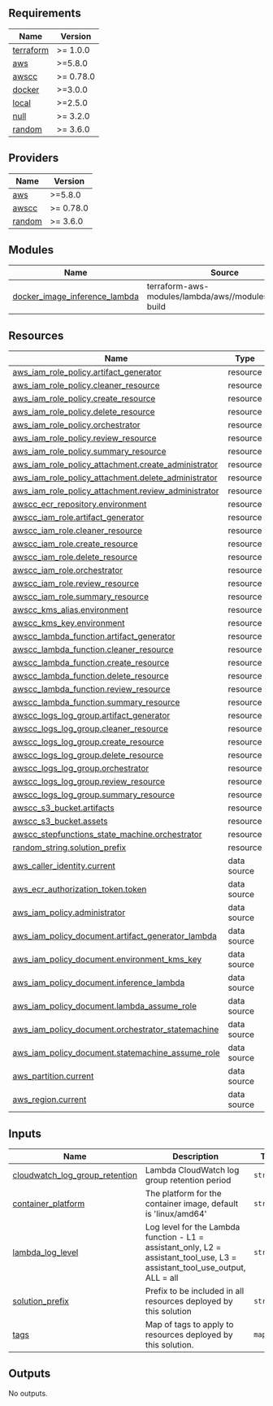 <!-- BEGIN_TF_DOCS -->
## Requirements

| Name | Version |
|------|---------|
| <a name="requirement_terraform"></a> [terraform](#requirement\_terraform) | >= 1.0.0 |
| <a name="requirement_aws"></a> [aws](#requirement\_aws) | >=5.8.0 |
| <a name="requirement_awscc"></a> [awscc](#requirement\_awscc) | >= 0.78.0 |
| <a name="requirement_docker"></a> [docker](#requirement\_docker) | >=3.0.0 |
| <a name="requirement_local"></a> [local](#requirement\_local) | >=2.5.0 |
| <a name="requirement_null"></a> [null](#requirement\_null) | >= 3.2.0 |
| <a name="requirement_random"></a> [random](#requirement\_random) | >= 3.6.0 |

## Providers

| Name | Version |
|------|---------|
| <a name="provider_aws"></a> [aws](#provider\_aws) | >=5.8.0 |
| <a name="provider_awscc"></a> [awscc](#provider\_awscc) | >= 0.78.0 |
| <a name="provider_random"></a> [random](#provider\_random) | >= 3.6.0 |

## Modules

| Name | Source | Version |
|------|--------|---------|
| <a name="module_docker_image_inference_lambda"></a> [docker\_image\_inference\_lambda](#module\_docker\_image\_inference\_lambda) | terraform-aws-modules/lambda/aws//modules/docker-build | 7.7.0 |

## Resources

| Name | Type |
|------|------|
| [aws_iam_role_policy.artifact_generator](https://registry.terraform.io/providers/hashicorp/aws/latest/docs/resources/iam_role_policy) | resource |
| [aws_iam_role_policy.cleaner_resource](https://registry.terraform.io/providers/hashicorp/aws/latest/docs/resources/iam_role_policy) | resource |
| [aws_iam_role_policy.create_resource](https://registry.terraform.io/providers/hashicorp/aws/latest/docs/resources/iam_role_policy) | resource |
| [aws_iam_role_policy.delete_resource](https://registry.terraform.io/providers/hashicorp/aws/latest/docs/resources/iam_role_policy) | resource |
| [aws_iam_role_policy.orchestrator](https://registry.terraform.io/providers/hashicorp/aws/latest/docs/resources/iam_role_policy) | resource |
| [aws_iam_role_policy.review_resource](https://registry.terraform.io/providers/hashicorp/aws/latest/docs/resources/iam_role_policy) | resource |
| [aws_iam_role_policy.summary_resource](https://registry.terraform.io/providers/hashicorp/aws/latest/docs/resources/iam_role_policy) | resource |
| [aws_iam_role_policy_attachment.create_administrator](https://registry.terraform.io/providers/hashicorp/aws/latest/docs/resources/iam_role_policy_attachment) | resource |
| [aws_iam_role_policy_attachment.delete_administrator](https://registry.terraform.io/providers/hashicorp/aws/latest/docs/resources/iam_role_policy_attachment) | resource |
| [aws_iam_role_policy_attachment.review_administrator](https://registry.terraform.io/providers/hashicorp/aws/latest/docs/resources/iam_role_policy_attachment) | resource |
| [awscc_ecr_repository.environment](https://registry.terraform.io/providers/hashicorp/awscc/latest/docs/resources/ecr_repository) | resource |
| [awscc_iam_role.artifact_generator](https://registry.terraform.io/providers/hashicorp/awscc/latest/docs/resources/iam_role) | resource |
| [awscc_iam_role.cleaner_resource](https://registry.terraform.io/providers/hashicorp/awscc/latest/docs/resources/iam_role) | resource |
| [awscc_iam_role.create_resource](https://registry.terraform.io/providers/hashicorp/awscc/latest/docs/resources/iam_role) | resource |
| [awscc_iam_role.delete_resource](https://registry.terraform.io/providers/hashicorp/awscc/latest/docs/resources/iam_role) | resource |
| [awscc_iam_role.orchestrator](https://registry.terraform.io/providers/hashicorp/awscc/latest/docs/resources/iam_role) | resource |
| [awscc_iam_role.review_resource](https://registry.terraform.io/providers/hashicorp/awscc/latest/docs/resources/iam_role) | resource |
| [awscc_iam_role.summary_resource](https://registry.terraform.io/providers/hashicorp/awscc/latest/docs/resources/iam_role) | resource |
| [awscc_kms_alias.environment](https://registry.terraform.io/providers/hashicorp/awscc/latest/docs/resources/kms_alias) | resource |
| [awscc_kms_key.environment](https://registry.terraform.io/providers/hashicorp/awscc/latest/docs/resources/kms_key) | resource |
| [awscc_lambda_function.artifact_generator](https://registry.terraform.io/providers/hashicorp/awscc/latest/docs/resources/lambda_function) | resource |
| [awscc_lambda_function.cleaner_resource](https://registry.terraform.io/providers/hashicorp/awscc/latest/docs/resources/lambda_function) | resource |
| [awscc_lambda_function.create_resource](https://registry.terraform.io/providers/hashicorp/awscc/latest/docs/resources/lambda_function) | resource |
| [awscc_lambda_function.delete_resource](https://registry.terraform.io/providers/hashicorp/awscc/latest/docs/resources/lambda_function) | resource |
| [awscc_lambda_function.review_resource](https://registry.terraform.io/providers/hashicorp/awscc/latest/docs/resources/lambda_function) | resource |
| [awscc_lambda_function.summary_resource](https://registry.terraform.io/providers/hashicorp/awscc/latest/docs/resources/lambda_function) | resource |
| [awscc_logs_log_group.artifact_generator](https://registry.terraform.io/providers/hashicorp/awscc/latest/docs/resources/logs_log_group) | resource |
| [awscc_logs_log_group.cleaner_resource](https://registry.terraform.io/providers/hashicorp/awscc/latest/docs/resources/logs_log_group) | resource |
| [awscc_logs_log_group.create_resource](https://registry.terraform.io/providers/hashicorp/awscc/latest/docs/resources/logs_log_group) | resource |
| [awscc_logs_log_group.delete_resource](https://registry.terraform.io/providers/hashicorp/awscc/latest/docs/resources/logs_log_group) | resource |
| [awscc_logs_log_group.orchestrator](https://registry.terraform.io/providers/hashicorp/awscc/latest/docs/resources/logs_log_group) | resource |
| [awscc_logs_log_group.review_resource](https://registry.terraform.io/providers/hashicorp/awscc/latest/docs/resources/logs_log_group) | resource |
| [awscc_logs_log_group.summary_resource](https://registry.terraform.io/providers/hashicorp/awscc/latest/docs/resources/logs_log_group) | resource |
| [awscc_s3_bucket.artifacts](https://registry.terraform.io/providers/hashicorp/awscc/latest/docs/resources/s3_bucket) | resource |
| [awscc_s3_bucket.assets](https://registry.terraform.io/providers/hashicorp/awscc/latest/docs/resources/s3_bucket) | resource |
| [awscc_stepfunctions_state_machine.orchestrator](https://registry.terraform.io/providers/hashicorp/awscc/latest/docs/resources/stepfunctions_state_machine) | resource |
| [random_string.solution_prefix](https://registry.terraform.io/providers/hashicorp/random/latest/docs/resources/string) | resource |
| [aws_caller_identity.current](https://registry.terraform.io/providers/hashicorp/aws/latest/docs/data-sources/caller_identity) | data source |
| [aws_ecr_authorization_token.token](https://registry.terraform.io/providers/hashicorp/aws/latest/docs/data-sources/ecr_authorization_token) | data source |
| [aws_iam_policy.administrator](https://registry.terraform.io/providers/hashicorp/aws/latest/docs/data-sources/iam_policy) | data source |
| [aws_iam_policy_document.artifact_generator_lambda](https://registry.terraform.io/providers/hashicorp/aws/latest/docs/data-sources/iam_policy_document) | data source |
| [aws_iam_policy_document.environment_kms_key](https://registry.terraform.io/providers/hashicorp/aws/latest/docs/data-sources/iam_policy_document) | data source |
| [aws_iam_policy_document.inference_lambda](https://registry.terraform.io/providers/hashicorp/aws/latest/docs/data-sources/iam_policy_document) | data source |
| [aws_iam_policy_document.lambda_assume_role](https://registry.terraform.io/providers/hashicorp/aws/latest/docs/data-sources/iam_policy_document) | data source |
| [aws_iam_policy_document.orchestrator_statemachine](https://registry.terraform.io/providers/hashicorp/aws/latest/docs/data-sources/iam_policy_document) | data source |
| [aws_iam_policy_document.statemachine_assume_role](https://registry.terraform.io/providers/hashicorp/aws/latest/docs/data-sources/iam_policy_document) | data source |
| [aws_partition.current](https://registry.terraform.io/providers/hashicorp/aws/latest/docs/data-sources/partition) | data source |
| [aws_region.current](https://registry.terraform.io/providers/hashicorp/aws/latest/docs/data-sources/region) | data source |

## Inputs

| Name | Description | Type | Default | Required |
|------|-------------|------|---------|:--------:|
| <a name="input_cloudwatch_log_group_retention"></a> [cloudwatch\_log\_group\_retention](#input\_cloudwatch\_log\_group\_retention) | Lambda CloudWatch log group retention period | `string` | `"365"` | no |
| <a name="input_container_platform"></a> [container\_platform](#input\_container\_platform) | The platform for the container image, default is 'linux/amd64' | `string` | `"linux/arm64"` | no |
| <a name="input_lambda_log_level"></a> [lambda\_log\_level](#input\_lambda\_log\_level) | Log level for the Lambda function - L1 = assistant\_only, L2 = assistant\_tool\_use, L3 = assistant\_tool\_use\_output, ALL = all | `string` | `"L1"` | no |
| <a name="input_solution_prefix"></a> [solution\_prefix](#input\_solution\_prefix) | Prefix to be included in all resources deployed by this solution | `string` | `"awscc-tool-use"` | no |
| <a name="input_tags"></a> [tags](#input\_tags) | Map of tags to apply to resources deployed by this solution. | `map(any)` | `null` | no |

## Outputs

No outputs.
<!-- END_TF_DOCS -->
